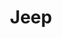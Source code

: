 ---
title: Jeep
crosslinks:
- Wrangler
- CherokeeXJ
- GrandCherokee
- Shitty_Car_Mods
- gatekeeping
- heep
- 4x4
- overlanding
- DIY
- AutoDetailing
- FullSizeJeep
- Battlecars
- OffRoadTrailer
- Miata
- CivilianJeep
- plastidip
- Justrolledintotheshop
- Hookit
- nova
---